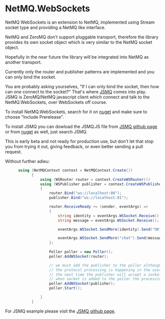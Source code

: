 NetMQ.WebSockets
====

NetMQ WebSockets is an extension to NetMQ, implemented using Stream socket type and providing a NetMQ like interface.

NetMQ and ZeroMQ don't support pluggable transport, therefore the library provides its own socket object which is very similar to the NetMQ socket object.

Hopefully in the near future the library will be integrated into NetMQ as another transport.

Currently only the router and publisher patterns are implemented and you can only bind the socket.

You are probably asking yourselves, "If I can only bind the socket, then how can one connect to the socket?"
That's where [JSMQ](https://github.com/somdoron/JSMQ) comes into play. JSMQ is ZeroMQ/NetMQ javascript client which connect and talk to the NetMQ.WebSockets, over WebSockets off course.

To install NetMQ.WebSockets, search for it on [nuget](https://www.nuget.org/packages/NetMQ.WebSockets/) and make sure to choose "Include Prerelease".


To install JSMQ you can dowload the JSMQ.JS file from [JSMQ github page](https://github.com/somdoron/JSMQ) or from [nuget](https://www.nuget.org/packages/JSMQ/) as well, just search JSMQ.

This is early beta and not ready for production use, but don't let that stop you from trying it out, giving feedback, or even better sending a pull request.

Without further adieu:

```csharp
      using (NetMQContext context = NetMQContext.Create())
            {
                using (WSRouter router = context.CreateWSRouter())
                using (WSPublisher publisher = context.CreateWSPublisher())
                {
                    router.Bind("ws://localhost:80");                    
                    publisher.Bind("ws://localhost:81");

                    router.ReceiveReady += (sender, eventArgs) =>
                    {
                        string identity = eventArgs.WSSocket.Receive();
                        string message = eventArgs.WSSocket.Receive();

                        eventArgs.WSSocket.SendMore(identity).Send("OK");

                        eventArgs.WSSocket.SendMore("chat").Send(message);
                    };
                        
                    Poller poller = new Poller();
                    poller.AddWSSocket(router);

                    // we must add the publisher to the poller although we are not registering to any event.
                    // the protocol processing is happening in the user thread, without adding the publisher to the poller
                    // the next time the publisher will accept a socket or receive a subscription is only when send is called.
                    // when socket is added to the poller the processing is happen everytime data is ready to be processed
                    poller.AddWSSocket(publisher);
                    poller.Start();

                }
            }
```

For JSMQ example please visit the [JSMQ github page](https://github.com/somdoron/JSMQ).


